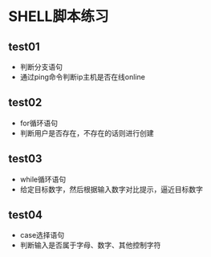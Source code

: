 # SHELL脚本练习
## test01
- 判断分支语句
- 通过ping命令判断ip主机是否在线online           

## test02
- for循环语句     
- 判断用户是否存在，不存在的话则进行创建     
 
## test03
- while循环语句
- 给定目标数字，然后根据输入数字对比提示，逼近目标数字                      

## test04
- case选择语句
- 判断输入是否属于字母、数字、其他控制字符
